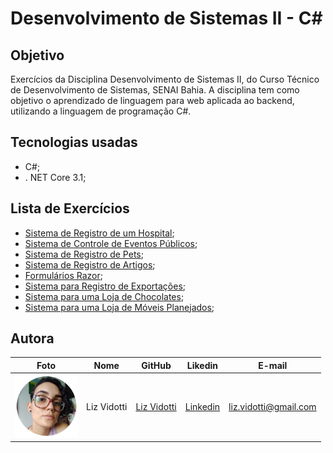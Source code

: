 # Desenvolvimento de Sistemas II - C#

## Objetivo

Exercícios da Disciplina Desenvolvimento de Sistemas II, do Curso Técnico de Desenvolvimento de Sistemas, SENAI Bahia. A disciplina tem como objetivo o aprendizado de linguagem para web aplicada ao backend, utilizando a linguagem de programação C#.

## Tecnologias usadas

*   C#; 
*   . NET Core 3.1; 

## Lista de Exercícios

* [Sistema de Registro de um Hospital](https://github.com/lizvidotti91/desenvolvimento-sistemas-ii-c-/tree/main/sistema-registro-hospital); 
* [Sistema de Controle de Eventos Públicos](https://github.com/lizvidotti91/desenvolvimento-sistemas-ii-c-/tree/main/sistema-controle-eventos-publicos); 
* [Sistema de Registro de Pets](https://github.com/lizvidotti91/desenvolvimento-sistemas-ii-c-/tree/main/registro-pets); 
* [Sistema de Registro de Artigos](https://github.com/lizvidotti91/desenvolvimento-sistemas-ii-c-/tree/main/registro-artigos); 
* [Formulários Razor](https://github.com/lizvidotti91/desenvolvimento-sistemas-ii-c-/tree/main/formularios-razor); 
* [Sistema para Registro de Exportações](https://github.com/lizvidotti91/desenvolvimento-sistemas-ii-c-/tree/main/exportacao); 
* [Sistema para uma Loja de Chocolates](https://github.com/lizvidotti91/desenvolvimento-sistemas-ii-c-/tree/main/loja-chocolates); 
* [Sistema para uma Loja de Móveis Planejados](https://github.com/lizvidotti91/desenvolvimento-sistemas-ii-c-/tree/main/moveis_planejados); 
 

## Autora

| Foto                                       | Nome        | GitHub                                         | Likedin                                                 | E-mail                |
| ------------------------------------------ | ----------- | ---------------------------------------------- | ------------------------------------------------------- | --------------------- |
| <img src="./img/perfil.png" width="100px"> | Liz Vidotti | [Liz Vidotti](https://github.com/lizvidotti91) | [Linkedin](https://www.linkedin.com/in/elisetevidotti/) | liz.vidotti@gmail.com |
